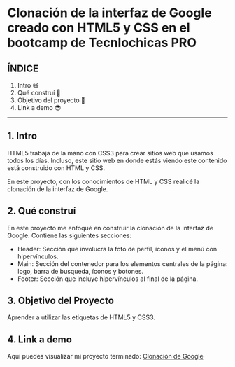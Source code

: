 # Clonación de la interfaz de Google creado con HTML5 y CSS en el bootcamp de Tecnlochicas PRO

## ÍNDICE

1. Intro 😃
2. Qué construí 🤔
3. Objetivo del proyecto 🤗
4. Link a demo 😎

****

## 1. Intro 
HTML5 trabaja de la mano con CSS3 para crear sitios web que usamos todos los días. Incluso, este sitio web en donde estás viendo este contenido está construido con HTML y CSS.

En este proyecto, con los conocimientos de HTML y CSS realicé la clonación de la interfaz de Google.

## 2. Qué construí
En este proyecto me enfoqué en construir la clonación de la interfaz de Google.
Contiene las siguientes secciones: 

* Header: Sección que involucra la foto de perfil, íconos y el menú con hipervínculos.
* Main: Sección del contenedor para los elementos centrales de la página: logo, barra de busqueda, íconos y botones.
* Footer: Sección que incluye hipervínculos al final de la página.

## 3. Objetivo del Proyecto
Aprender a utilizar las etiquetas de HTML5 y CSS3.

## 4. Link a demo
Aquí puedes visualizar mi proyecto terminado: [Clonación de Google](https://shimmering-lamington-6fa823.netlify.app/)



